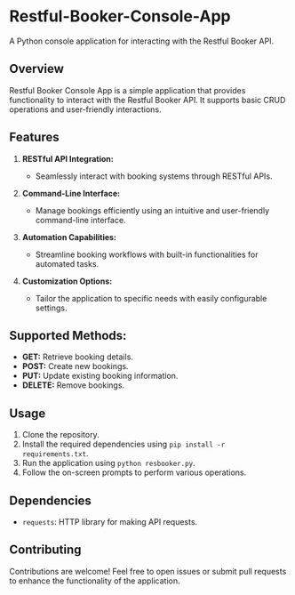 # Restful-Booker-Console-App
A Python console application for interacting with the Restful Booker API.

## Overview

Restful Booker Console App is a simple application that provides functionality to interact with the Restful Booker API. It supports basic CRUD operations and user-friendly interactions.

## Features

1. **RESTful API Integration:**
   - Seamlessly interact with booking systems through RESTful APIs.

2. **Command-Line Interface:**
   - Manage bookings efficiently using an intuitive and user-friendly command-line interface.

3. **Automation Capabilities:**
   - Streamline booking workflows with built-in functionalities for automated tasks.

4. **Customization Options:**
   - Tailor the application to specific needs with easily configurable settings.

## Supported Methods:
- **GET:** Retrieve booking details.
- **POST:** Create new bookings.
- **PUT:** Update existing booking information.
- **DELETE:** Remove bookings.

## Usage

1. Clone the repository.
2. Install the required dependencies using `pip install -r requirements.txt`.
3. Run the application using `python resbooker.py`.
4. Follow the on-screen prompts to perform various operations.

## Dependencies

- `requests`: HTTP library for making API requests.

## Contributing

Contributions are welcome! Feel free to open issues or submit pull requests to enhance the functionality of the application.

